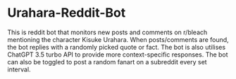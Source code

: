 # Urahara-Reddit-Bot
This is reddit bot that monitors new posts and comments on r/bleach mentioning the character Kisuke Urahara. When posts/comments are found, the bot replies with a randomly picked quote or fact. The bot is also utilises ChatGPT 3.5 turbo API to provide more context-specific responses. The bot can also be toggled to post a random fanart on a subreddit every set interval. 
